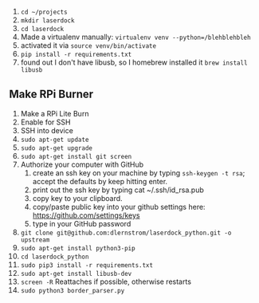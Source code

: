 1. `cd ~/projects`
2. `mkdir laserdock`
3. `cd laserdock`
4. Made a virtualenv manually: `virtualenv venv --python=/blehblehbleh`
5. activated it via `source venv/bin/activate`
6. `pip install -r requirements.txt`
7. found out I don't have libusb, so I homebrew installed it `brew install libusb`


## Make RPi Burner
1. Make a RPi Lite Burn
2. Enable for SSH
3. SSH into device
4. `sudo apt-get update`
5. `sudo apt-get upgrade`
6. `sudo apt-get install git screen`
7. Authorize your computer with GitHub
    1. create an ssh key on your machine by typing `ssh-keygen -t rsa`; accept the defaults by keep hitting enter.
    2. print out the ssh key by typing cat ~/.ssh/id_rsa.pub
    3. copy key to your clipboard.
    4. copy/paste public key into your github settings here: https://github.com/settings/keys
    5. type in your GitHub password
7. `git clone git@github.com:dlernstrom/laserdock_python.git -o upstream`
8. `sudo apt-get install python3-pip`
9. `cd laserdock_python`
10. `sudo pip3 install -r requirements.txt`
11. `sudo apt-get install libusb-dev`
12. `screen -R`  Reattaches if possible, otherwise restarts
13. `sudo python3 border_parser.py`
